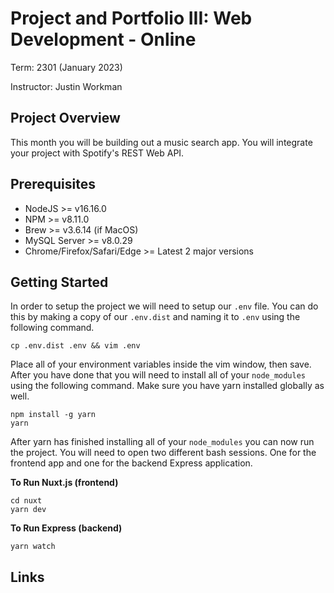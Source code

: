 # Project and Portfolio III: Web Development - Online

Term: 2301 (January 2023)

Instructor: Justin Workman

## Project Overview

This month you will be building out a music search app. You will integrate your project with Spotify's REST Web API.

## Prerequisites

- NodeJS >= v16.16.0
- NPM >= v8.11.0
- Brew >= v3.6.14 (if MacOS)
- MySQL Server >= v8.0.29
- Chrome/Firefox/Safari/Edge >= Latest 2 major versions

## Getting Started

In order to setup the project we will need to setup our `.env` file. You can do this by making a copy of our `.env.dist` and naming it to `.env` using the following command.

    cp .env.dist .env && vim .env

Place all of your environment variables inside the vim window, then save. After you have done that you will need to install all of your `node_modules` using the following command. Make sure you have yarn installed globally as well.

    npm install -g yarn
    yarn

After yarn has finished installing all of your `node_modules` you can now run the project. You will need to open two different bash sessions. One for the frontend app and one for the backend Express application.

**To Run Nuxt.js (frontend)**

    cd nuxt
    yarn dev

**To Run Express (backend)**

    yarn watch

## Links
